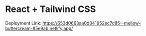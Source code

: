 # React + Tailwind CSS

Deployment Link: https://653d0663aa0d341952ec7d85--mellow-buttercream-85e9ab.netlify.app/


